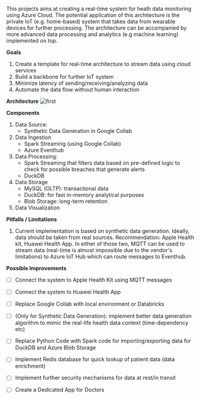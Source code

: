 This projects aims at creating a real-time system for healh data monitoring using Azure Cloud. The potential application of this architecture is the private IoT (e.g. home-based) system that takes data from wearable devices for further processing. The architecture can be accompanied by more advanced data processing and analytics (e.g machine learning) implemented on top. 

**Goals**
1. Create a template for real-time architecture to stream data using cloud services
2. Build a backbone for further IoT system
3. Minimize latency of sending/receiving/analyzing data
4. Automate the data flow without human interaction

**Architecture**
![first](https://github.com/barto-official/real_time_health_readings/assets/125658269/c734ed1d-8bfe-49b9-a71c-0482cb8a2015) 

**Components**
1. Data Source:
   - Synthetic Data Generation in Google Collab
2. Data Ingestion
   - Spark Streaming (using Google Collab) 
   - Azure Eventhub 
4. Data Processing:
   - Spark Streaming that filters data based on pre-defined logic to check for possible breaches that generate alerts
   - DuckDB
5. Data Storage
   - MySQL (OLTP): transactional data
   - DuckDB: for fast in-memory analytical purposes
   - Blob Storage: long-term retention
6. Data Visualization

**Pitfalls / Limitations**
1. Current implementation is based on synthetic data generation. Ideally, data should be taken from real sources. Recommendation: Apple Health kit, Huawei Health App. In either of those two, MQTT can be used to stream data (real-time is almost impossible due to the vendor's limitations) to Azure IoT Hub which can route messages to Eventhub.

**Possible Improvements**
- [ ] Connect the system to Apple Health Kit using MQTT messages
- [ ] Connect the system to Huawei Health App
- [ ] Replace Google Collab with local environment or Databricks
- [ ] (Only for Synthetic Data Generation): implement better data generation algorithm to mimic the real-life health data context (time-dependency etc)
- [ ] Replace Python Code with Spark code for importing/exporting data for DuckDB and Azure Blob Storage
- [ ] Implement Redis database for quick lookup of patient data (data enrichment)
- [ ] Implement further security mechanisms for data at rest/in transit
- [ ] Create a Dedicated App for Doctors


